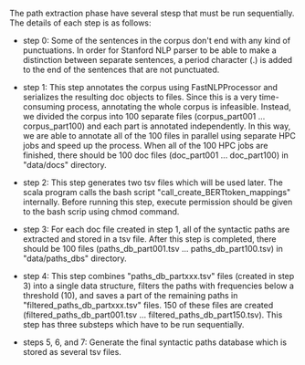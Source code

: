 The path extraction phase have several stesp that must be run sequentially. The details of each step is as follows:

- step 0: Some of the sentences in the corpus don't end with any kind of punctuations. In order for Stanford NLP parser to be able to make a distinction between separate sentences, a period character (.) is added to the end of the sentences that are not punctuated.

- step 1: This step annotates the corpus using FastNLPProcessor and serializes the resulting doc objects to files. Since this is a very time-consuming process, annotating the whole corpus is infeasible. Instead, we divided the corpus into 100 separate files (corpus_part001 ... corpus_part100) and each part is annotated independently. In this way, we are able to annotate all of the 100 files in parallel using separate HPC jobs and speed up the process. When all of the 100 HPC jobs are finished, there should be 100 doc files (doc_part001 ... doc_part100) in "data/docs" directory.

- step 2: This step generates two tsv files which will be used later. The scala program calls the bash script "call_create_BERTtoken_mappings" internally. Before running this step, execute permission should be given to the bash scrip using chmod command.

- step 3: For each doc file created in step 1, all of the syntactic paths are extracted and stored in a tsv file. After this step is completed, there should be 100 files (paths_db_part001.tsv ... paths_db_part100.tsv) in "data/paths_dbs" directory.

- step 4: This step combines "paths_db_partxxx.tsv" files (created in step 3) into a single data structure, filters the paths with frequencies below a threshold (10), and saves a part of the remaining paths in "filtered_paths_db_partxxx.tsv" files. 150 of these files are created (filtered_paths_db_part001.tsv ... filtered_paths_db_part150.tsv). This step has three substeps which have to be run sequentially.

- steps 5, 6, and 7: Generate the final syntactic paths database which is stored as several tsv files.
